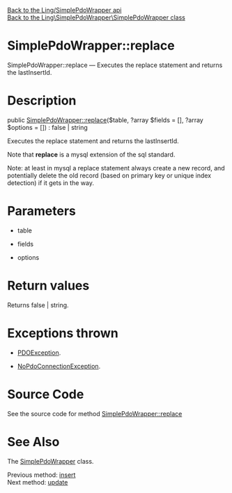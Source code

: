 [Back to the Ling/SimplePdoWrapper api](https://github.com/lingtalfi/SimplePdoWrapper/blob/master/doc/api/Ling/SimplePdoWrapper.md)<br>
[Back to the Ling\SimplePdoWrapper\SimplePdoWrapper class](https://github.com/lingtalfi/SimplePdoWrapper/blob/master/doc/api/Ling/SimplePdoWrapper/SimplePdoWrapper.md)


SimplePdoWrapper::replace
================



SimplePdoWrapper::replace — Executes the replace statement and returns the lastInsertId.




Description
================


public [SimplePdoWrapper::replace](https://github.com/lingtalfi/SimplePdoWrapper/blob/master/doc/api/Ling/SimplePdoWrapper/SimplePdoWrapper/replace.md)($table, ?array $fields = [], ?array $options = []) : false | string




Executes the replace statement and returns the lastInsertId.

Note that **replace** is a mysql extension of the sql standard.

Note: at least in mysql a replace statement always create a new record,
and potentially delete the old record (based on primary key or unique index detection)
if it gets in the way.




Parameters
================


- table

    

- fields

    

- options

    


Return values
================

Returns false | string.


Exceptions thrown
================

- [PDOException](https://www.php.net/manual/en/class.pdoexception.php).&nbsp;

- [NoPdoConnectionException](https://github.com/lingtalfi/SimplePdoWrapper/blob/master/doc/api/Ling/SimplePdoWrapper/Exception/NoPdoConnectionException.md).&nbsp;







Source Code
===========
See the source code for method [SimplePdoWrapper::replace](https://github.com/lingtalfi/SimplePdoWrapper/blob/master/SimplePdoWrapper.php#L180-L205)


See Also
================

The [SimplePdoWrapper](https://github.com/lingtalfi/SimplePdoWrapper/blob/master/doc/api/Ling/SimplePdoWrapper/SimplePdoWrapper.md) class.

Previous method: [insert](https://github.com/lingtalfi/SimplePdoWrapper/blob/master/doc/api/Ling/SimplePdoWrapper/SimplePdoWrapper/insert.md)<br>Next method: [update](https://github.com/lingtalfi/SimplePdoWrapper/blob/master/doc/api/Ling/SimplePdoWrapper/SimplePdoWrapper/update.md)<br>

